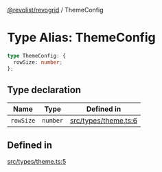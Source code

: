 [@revolist/revogrid](README.md) / ThemeConfig

# Type Alias: ThemeConfig

```ts
type ThemeConfig: {
  rowSize: number;
};
```

## Type declaration

| Name | Type | Defined in |
| ------ | ------ | ------ |
| `rowSize` | `number` | [src/types/theme.ts:6](https://github.com/revolist/revogrid/blob/b7bc91178b5b059b1432f9bb6ddbfab652d2c8cf/src/types/theme.ts#L6) |

## Defined in

[src/types/theme.ts:5](https://github.com/revolist/revogrid/blob/b7bc91178b5b059b1432f9bb6ddbfab652d2c8cf/src/types/theme.ts#L5)
